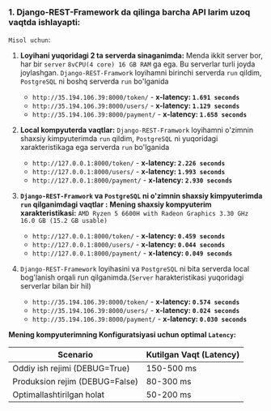 ### 1. Django-REST-Framework da qilinga barcha API larim uzoq vaqtda ishlayapti:



`Misol uchun`:

1. **Loyihani yuqoridagi 2 ta serverda sinaganimda:**
   Menda ikkit server bor, har bir `server` `8vCPU(4 core) 16 GB RAM` ga ega. Bu serverlar turli joyda joylashgan.
   `Django-REST-Framwork` loyihamni birinchi serverda `run` qildim, `PostgreSQL` ni boshq serverda `run` bo'lganida
   - `http://35.194.106.39:8000/token/` - **x-latency: `1.691 seconds`**
   - `http://35.194.106.39:8000/users/` - **x-latency: `1.129 seconds`**
   - `http://35.194.106.39:8000/payment/` - **x-latency: `1.658 seconds`**

2. **Local kompyuterda vaqtlar:**
   `Django-REST-Framwork` loyihamni o'zimnin shaxsiy kimpyuterimda `run` qildim, `PostgreSQL` ni yuqoridagi xarakteristikaga ega serverda `run` bo'lganida 
   - `http://127.0.0.1:8000/token/` - **x-latency: `2.226 seconds`**
   - `http://127.0.0.1:8000/users/` - **x-latency: `1.993 seconds`**
   - `http://127.0.0.1:8000/payment/` - **x-latency: `2.930 seconds`**

3. **`Django-REST-Framwork` va `PostgreSQL` ni o'zimnin shaxsiy kimpyuterimda `run` qilganimdagi vaqtlar :**
  **Mening shaxsiy kompyuterim xarakteristikasi:** `AMD Ryzen 5 6600H with Radeon Graphics 3.30 GHz` `16.0 GB (15.2 GB usable)`
   - `http://127.0.0.1:8000/token/` - **x-latency: `0.459 seconds`**
   - `http://127.0.0.1:8000/users/` - **x-latency: `0.044 seconds`**
   - `http://127.0.0.1:8000/payment/` - **x-latency: `0.049 seconds`**
4. `Django-REST-Framework` loyihasini va `PostgreSQL` ni bita serverda local bog'lanish orqali run qilganimda.(`Server` harakteristikasi yuqoridagi serverlar bilan bir hil)
   - `http://35.194.106.39:8000/token/` - **x-latency: `0.574 seconds`**
   - `http://35.194.106.39:8000/users/` - **x-latency: `0.024 seconds`**
   - `http://35.194.106.39:8000/payment/` - **x-latency: `0.030 seconds`**


**Mening kompyuterimning Konfiguratsiyasi uchun optimal `Latency`:**

| Scenario                       | Kutilgan Vaqt (Latency) |
|--------------------------------|-------------------------|
| Oddiy ish rejimi (DEBUG=True)  | 150-500 ms              |
| Produksion rejim (DEBUG=False) | 80-300 ms               |
| Optimallashtirilgan holat      | 50-200 ms               |





































































































